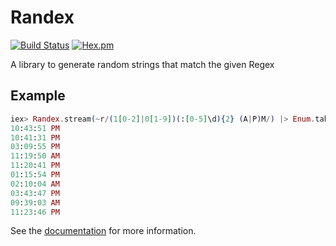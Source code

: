 # Randex

[![Build Status](https://secure.travis-ci.org/ananthakumaran/randex.svg?branch=master)](http://travis-ci.org/ananthakumaran/randex)
[![Hex.pm](https://img.shields.io/hexpm/v/randex.svg)](https://hex.pm/packages/randex)

A library to generate random strings that match the given Regex

## Example

```elixir
iex> Randex.stream(~r/(1[0-2]|0[1-9])(:[0-5]\d){2} (A|P)M/) |> Enum.take(10) |> Enum.each(&IO.puts/1)
10:43:51 PM
10:41:31 PM
03:09:55 PM
11:19:50 AM
11:20:41 PM
01:15:54 PM
02:10:04 AM
03:43:47 PM
09:39:03 AM
11:23:46 PM
```

See the [documentation](https://hexdocs.pm/randex) for more information.
